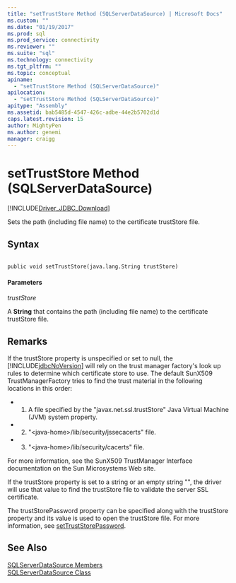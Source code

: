 ```yaml
---
title: "setTrustStore Method (SQLServerDataSource) | Microsoft Docs"
ms.custom: ""
ms.date: "01/19/2017"
ms.prod: sql
ms.prod_service: connectivity
ms.reviewer: ""
ms.suite: "sql"
ms.technology: connectivity
ms.tgt_pltfrm: ""
ms.topic: conceptual
apiname: 
  - "setTrustStore Method (SQLServerDataSource)"
apilocation: 
  - "setTrustStore Method (SQLServerDataSource)"
apitype: "Assembly"
ms.assetid: bab5485d-4547-426c-adbe-44e2b5702d1d
caps.latest.revision: 15
author: MightyPen
ms.author: genemi
manager: craigg
---
```

# setTrustStore Method (SQLServerDataSource)
[!INCLUDE[Driver_JDBC_Download](../../../includes/driver_jdbc_download.md)]

  Sets the path (including file name) to the certificate trustStore file.  
  
## Syntax  
  
```  
  
public void setTrustStore(java.lang.String trustStore)  
```  
  
#### Parameters  
 *trustStore*  
  
 A **String** that contains the path (including file name) to the certificate trustStore file.  
  
## Remarks  
 If the trustStore property is unspecified or set to null, the [!INCLUDE[jdbcNoVersion](../../../includes/jdbcnoversion_md.md)] will rely on the trust manager factory's look up rules to determine which certificate store to use. The default SunX509 TrustManagerFactory tries to find the trust material in the following locations in this order:  
  
-   1. A file specified by the "javax.net.ssl.trustStore" Java Virtual Machine (JVM) system property.  
  
-   2. "\<java-home>/lib/security/jssecacerts" file.  
  
-   3. "\<java-home>/lib/security/cacerts" file.  
  
 For more information, see the SunX509 TrustManager Interface documentation on the Sun Microsystems Web site.  
  
 If the trustStore property is set to a string or an empty string "", the driver will use that value to find the trustStore file to validate the server SSL certificate.  
  
 The trustStorePassword property can be specified along with the trustStore property and its value is used to open the trustStore file. For more information, see [setTrustStorePassword](../../../connect/jdbc/reference/settruststorepassword-method-sqlserverdatasource.md).  
  
## See Also  
 [SQLServerDataSource Members](../../../connect/jdbc/reference/sqlserverdatasource-members.md)   
 [SQLServerDataSource Class](../../../connect/jdbc/reference/sqlserverdatasource-class.md)  
  
  
